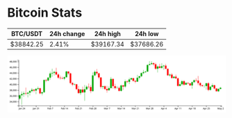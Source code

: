 # Bitcoin Stats

BTC/USDT|24h change|24h high|24h low|
|---|---|---|---|
|$38842.25|2.41%|$39167.34|$37686.26|

<img src="./chart.svg">
